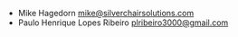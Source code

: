 * Mike Hagedorn <mike@silverchairsolutions.com>
* Paulo Henrique Lopes Ribeiro <plribeiro3000@gmail.com>